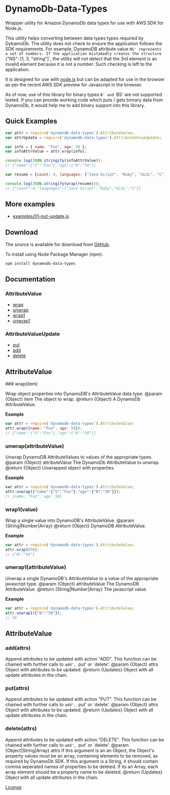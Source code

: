# DynamoDb-Data-Types

Wrapper utility for Amazon DynamoDb data types for use with AWS SDK for Node.js.

This utility helps converting between data types types required by DybamoDb.
The utility does not check to ensure the application follows the SDK
requirements. For example, DynamoDB attribute value `NS' represents a set of
numbers. If the application mistakedly creates the structure 
`{"NS":  [1, 3, "string"]`, the utility will not detect that the 3rd element
is an invalid element because it is not a number.  Such checking is left to the application.

It is designed for use with [node.js](http://nodejs.org) but can be adapted for
use in the browser as per the recent AWS SDK preview for Javascript in the
browser.

As of now, use of this library for binary types `B' and `BS' are not supported
tested. If you can provide working code which puts / gets binrary data from
DynamoDb, it would help me to add binary support into this library.

## Quick Examples

```javascript
var attr = require('dynamodb-data-types').AttributeValue;
var attrUpdate = require('dynamodb-data-types').AttributeValueUpdate;

var info = { name: "Foo", age: 50 };
var infoAttrValue = attr.wrap(info);

console.log(JSON.stringify(infoAttrValue));
// {"name":{"S":"Foo"},"age":{"N":"50"}}

var resume = {count: 4, languages: ["Java Script", "Ruby", "GLSL", "C"]};

console.log(JSON.stringify(wrap(resume)));
// {"count":4,"languages":["Java Script","Ruby","GLSL","C"]}

```

## More examples

 + [examples/01-put-update.js](https://github.com/kayomarz/dynamodb-data-types/blob/master/examples/01-put-update.js)


## Download

The source is available for download from
[GitHub](https://github.com/kayomarz/dynamodb-data-types).

To install using Node Package Manager (npm):

    npm install dynamodb-data-types

## Documentation

### AttributeValue

* [wrap](#wrap)
* [unwrap](#unwrap)
* [wrap1](#wrap1)
* [unwrap1](#unwrap1)

### AttributeValueUpdate

* [put](#put)
* [add](#add)
* [delete](#delete)

## AttributeValue

<a name="wrap"  />
### wrap(item)

Wrap object properties into DynamoDB's AttributeValue data type.
@param {Object} item The object to wrap.
@return {Object} A DynamoDb AttributeValue.

__Example__

```javascript
var attr = require('dynamodb-data-types').AttributeValue;
attr.wrap({name: "Foo", age: 50});
// {"name":{"S":"Foo"},"age":{"N":"50"}}
```

<a name="unwrap"  />

### unwrap(attributeValue)

Unwrap DynamoDB AttributeValues to values of the appropriate types.
@param {Object} attributeValue The DynamoDb AttributeValue to unwrap.
@return {Object} Unwrapped object with properties.

__Example__

```javascript
var attr = require('dynamodb-data-types').AttributeValue;
attr.unwrap({"name":{"S":"Foo"},"age":{"N":"50"}});
// {name: "Foo", age: 50}
```

<a name="wrap1"  />

### wrap1(value)

Wrap a single value into DynamoDB's AttributeValue.
@param {String|Number|Array} 
@return {Object} DynamoDB AttributeValue.

__Example__

```javascript
var attr = require('dynamodb-data-types').AttributeValue;
attr.wrap1(50);
// {"N":"50"}
```


<a name="unwrap1"  />

### unwrap1(attributeValue)

Unwrap a single DynamoDB's AttributeValue to a value of the appropriate
javascript type. 
@param {Object} attributeValue The DynamoDB AttributeValue.
@return {String|Number|Array}  The javascript value.

__Example__

```javascript
var attr = require('dynamodb-data-types').AttributeValue;
attr.unwrap1({"N":"50"});
// 50
```


## AttributeValue

<a name="add"  />

### add(attrs)

Append attributes to be updated with action "ADD".
This function can be chained with further calls to `add', `put' or `delete'.
@param {Object} attrs Object with attributes to be updated.
@return {Updates} Object with all update attributes in the chain.


<a name="put"  />

### put(attrs)

Append attributes to be updated with action "PUT".
This function can be chained with further calls to `add', `put' or `delete'.
@param {Object} attrs Object with attributes to be updated.
@return {Updates} Object with all update attributes in the chain.


<a name="delete"  />

### delete(attrs)

Append attributes to be updated with action "DELETE".
This function can be chained with further calls to `add', `put' or `delete'.
@param {Object|String|Array} attrs If this argument is an an Object,
the Object's property values must be an array, containing elements to be
removed, as required by DynamoDb SDK. 
If this argument is a String, it should contain comma seperated names of
properties to be deleted.  If its an Array, each array element should be a
property  name to be deleted.
@return {Updates} Object with all update attributes in the chain.


[License](https://github.com/kayomarz/dynamodb-data-types/blob/master/LICENSE)

